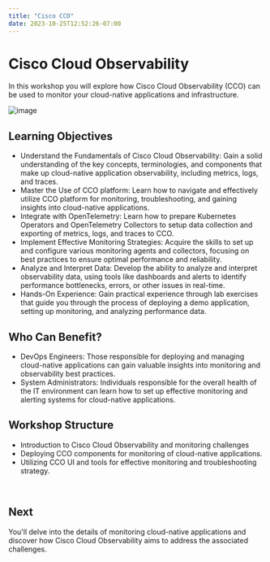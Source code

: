 ```yaml
---
title: "Cisco CCO"
date: 2023-10-25T12:52:26-07:00
---
```


# Cisco Cloud Observability

In this workshop you will explore how Cisco Cloud Observability (CCO) can be used to monitor your cloud-native applications and infrastructure.

![image](/images/10_cnao/introduction_cnao.png)

## Learning Objectives
- Understand the Fundamentals of Cisco Cloud Observability: Gain a solid understanding of the key concepts, terminologies, and components that make up cloud-native application observability, including metrics, logs, and traces.
- Master the Use of CCO platform: Learn how to navigate and effectively utilize CCO platform for monitoring, troubleshooting, and gaining insights into cloud-native applications.
- Integrate with OpenTelemetry: Learn how to prepare Kubernetes Operators and OpenTelemetry Collectors to setup data collection and exporting of metrics, logs, and traces to CCO.
- Implement Effective Monitoring Strategies: Acquire the skills to set up and configure various monitoring agents and collectors, focusing on best practices to ensure optimal performance and reliability.
- Analyze and Interpret Data: Develop the ability to analyze and interpret observability data, using tools like dashboards and alerts to identify performance bottlenecks, errors, or other issues in real-time.
- Hands-On Experience: Gain practical experience through lab exercises that guide you through the process of deploying a demo application, setting up monitoring, and analyzing performance data.

## Who Can Benefit?
- DevOps Engineers: Those responsible for deploying and managing cloud-native applications can gain valuable insights into monitoring and observability best practices.
- System Administrators: Individuals responsible for the overall health of the IT environment can learn how to set up effective monitoring and alerting systems for cloud-native applications.


## Workshop Structure
- Introduction to Cisco Cloud Observability and monitoring challenges
- Deploying CCO components for monitoring of cloud-native applications.
- Utilizing CCO UI and tools for effective monitoring and troubleshooting strategy.

<br>

## Next <span style="color: #143c76;"><i class='fas fa-cog fa-spin fa-sm'></i></span>&nbsp;

You'll delve into the details of monitoring cloud-native applications and discover how Cisco Cloud Observability aims to address the associated challenges.
